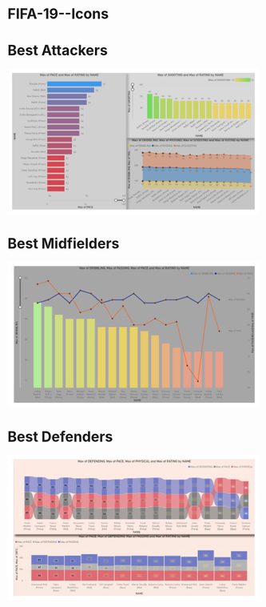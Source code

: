 # FIFA-19--Icons

# Best Attackers

![](https://github.com/AnandBallure/FIFA-19--Icons/blob/main/best%20attackers.png)


# Best Midfielders

![](https://github.com/AnandBallure/FIFA-19--Icons/blob/main/best%20midfielders.png)


# Best Defenders

![](https://github.com/AnandBallure/FIFA-19--Icons/blob/main/best%20defenders.png)
